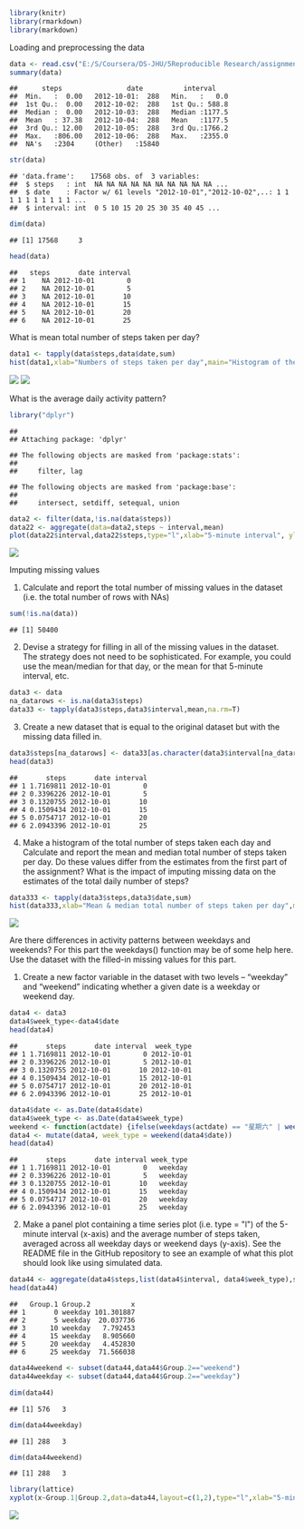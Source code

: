 

```r
library(knitr)
library(rmarkdown)
library(markdown)
```

Loading and preprocessing the data

```r
data <- read.csv("E:/S/Coursera/DS-JHU/5Reproducible Research/assignment 2/activity.csv", header = T, sep=",")
summary(data)
```

```
##      steps                date          interval     
##  Min.   :  0.00   2012-10-01:  288   Min.   :   0.0  
##  1st Qu.:  0.00   2012-10-02:  288   1st Qu.: 588.8  
##  Median :  0.00   2012-10-03:  288   Median :1177.5  
##  Mean   : 37.38   2012-10-04:  288   Mean   :1177.5  
##  3rd Qu.: 12.00   2012-10-05:  288   3rd Qu.:1766.2  
##  Max.   :806.00   2012-10-06:  288   Max.   :2355.0  
##  NA's   :2304     (Other)   :15840
```


```r
str(data)
```

```
## 'data.frame':	17568 obs. of  3 variables:
##  $ steps   : int  NA NA NA NA NA NA NA NA NA NA ...
##  $ date    : Factor w/ 61 levels "2012-10-01","2012-10-02",..: 1 1 1 1 1 1 1 1 1 1 ...
##  $ interval: int  0 5 10 15 20 25 30 35 40 45 ...
```


```r
dim(data)
```

```
## [1] 17568     3
```


```r
head(data)
```

```
##   steps       date interval
## 1    NA 2012-10-01        0
## 2    NA 2012-10-01        5
## 3    NA 2012-10-01       10
## 4    NA 2012-10-01       15
## 5    NA 2012-10-01       20
## 6    NA 2012-10-01       25
```


What is mean total number of steps taken per day?


```r
data1 <- tapply(data$steps,data$date,sum)
hist(data1,xlab="Numbers of steps taken per day",main="Histogram of the total number of steps taken per day")
```

![](PA1_template_files/figure-html/unnamed-chunk-6-1.png)<!-- -->
![](PA1_template_files/figure-html/unnamed-chunk-6-1.png?raw=true)


What is the average daily activity pattern?

```r
library("dplyr")
```

```
## 
## Attaching package: 'dplyr'
```

```
## The following objects are masked from 'package:stats':
## 
##     filter, lag
```

```
## The following objects are masked from 'package:base':
## 
##     intersect, setdiff, setequal, union
```

```r
data2 <- filter(data,!is.na(data$steps))
data22 <- aggregate(data=data2,steps ~ interval,mean)
plot(data22$interval,data22$steps,type="l",xlab="5-minute interval", ylab="Average number of steps taken")
```

![](PA1_template_files/figure-html/unnamed-chunk-7-1.png)<!-- -->


Imputing missing values
1. Calculate and report the total number of missing values in the dataset (i.e. the total number of rows with NAs)

```r
sum(!is.na(data))
```

```
## [1] 50400
```

2. Devise a strategy for filling in all of the missing values in the dataset. The strategy does not need to be sophisticated. For example, you could use the mean/median for that day, or the mean for that 5-minute interval, etc.

```r
data3 <- data
na_datarows <- is.na(data3$steps)
data33 <- tapply(data3$steps,data3$interval,mean,na.rm=T)
```

3. Create a new dataset that is equal to the original dataset but with the missing data filled in.

```r
data3$steps[na_datarows] <- data33[as.character(data3$interval[na_datarows])]
head(data3)
```

```
##       steps       date interval
## 1 1.7169811 2012-10-01        0
## 2 0.3396226 2012-10-01        5
## 3 0.1320755 2012-10-01       10
## 4 0.1509434 2012-10-01       15
## 5 0.0754717 2012-10-01       20
## 6 2.0943396 2012-10-01       25
```

4. Make a histogram of the total number of steps taken each day and Calculate and report the mean and median total number of steps taken per day. Do these values differ from the estimates from the first part of the assignment? What is the impact of imputing missing data on the estimates of the total daily number of steps?

```r
data333 <- tapply(data3$steps,data3$date,sum)
hist(data333,xlab="Mean & median total number of steps taken per day",main="Histogram of the total number of steps taken per day")
```

![](PA1_template_files/figure-html/unnamed-chunk-11-1.png)<!-- -->


Are there differences in activity patterns between weekdays and weekends?
For this part the weekdays() function may be of some help here. Use the dataset with the filled-in missing values for this part.
1. Create a new factor variable in the dataset with two levels – “weekday” and “weekend” indicating whether a given date is a weekday or weekend day.

```r
data4 <- data3
data4$week_type<-data4$date
head(data4)
```

```
##       steps       date interval  week_type
## 1 1.7169811 2012-10-01        0 2012-10-01
## 2 0.3396226 2012-10-01        5 2012-10-01
## 3 0.1320755 2012-10-01       10 2012-10-01
## 4 0.1509434 2012-10-01       15 2012-10-01
## 5 0.0754717 2012-10-01       20 2012-10-01
## 6 2.0943396 2012-10-01       25 2012-10-01
```

```r
data4$date <- as.Date(data4$date)
data4$week_type <- as.Date(data4$week_type)
weekend <- function(actdate) {ifelse(weekdays(actdate) == "星期六" | weekdays(actdate) == "星期日","weekend","weekday")}
data4 <- mutate(data4, week_type = weekend(data4$date))
head(data4)
```

```
##       steps       date interval week_type
## 1 1.7169811 2012-10-01        0   weekday
## 2 0.3396226 2012-10-01        5   weekday
## 3 0.1320755 2012-10-01       10   weekday
## 4 0.1509434 2012-10-01       15   weekday
## 5 0.0754717 2012-10-01       20   weekday
## 6 2.0943396 2012-10-01       25   weekday
```

2. Make a panel plot containing a time series plot (i.e. type = "l") of the 5-minute interval (x-axis) and the average number of steps taken, averaged across all weekday days or weekend days (y-axis). See the README file in the GitHub repository to see an example of what this plot should look like using simulated data.

```r
data44 <- aggregate(data4$steps,list(data4$interval, data4$week_type),sum)
head(data44)
```

```
##   Group.1 Group.2          x
## 1       0 weekday 101.301887
## 2       5 weekday  20.037736
## 3      10 weekday   7.792453
## 4      15 weekday   8.905660
## 5      20 weekday   4.452830
## 6      25 weekday  71.566038
```


```r
data44weekend <- subset(data44,data44$Group.2=="weekend")
data44weekday <- subset(data44,data44$Group.2=="weekday")

dim(data44)
```

```
## [1] 576   3
```

```r
dim(data44weekday)
```

```
## [1] 288   3
```

```r
dim(data44weekend)
```

```
## [1] 288   3
```


```r
library(lattice)
xyplot(x~Group.1|Group.2,data=data44,layout=c(1,2),type="l",xlab="5-minute interval",ylab="Steps")
```

![](PA1_template_files/figure-html/unnamed-chunk-15-1.png)<!-- -->
